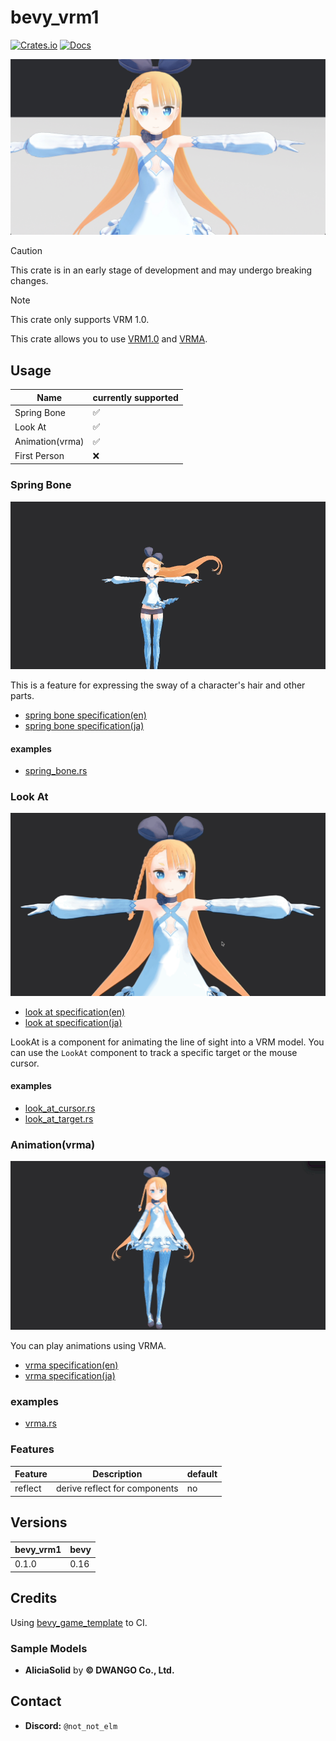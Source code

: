 # bevy_vrm1

[![Crates.io](https://img.shields.io/crates/v/bevy_vrm1.svg)](https://crates.io/crates/bevy_vrm1)
[![Docs](https://docs.rs/bevy_vrm1/badge.svg)](https://docs.rs/bevy_vrm1/latest/bevy_vrm1/)

![simple](./docs/simple.jpg)

> [!CAUTION]
> This crate is in an early stage of development and may undergo breaking changes.

> [!NOTE]
> This crate only supports VRM 1.0.

This crate allows you to use [VRM1.0](https://vrm.dev/en/vrm/vrm_about/) and [VRMA](https://vrm.dev/en/vrma/).

## Usage

| Name            | currently supported |
|-----------------|---------------------|
| Spring Bone     | ✅                   |
| Look At         | ✅                   |
| Animation(vrma) | ✅                   |
| First Person    | ❌                   |

### Spring Bone

![SpringBone](./docs/spring_bone.gif)

This is a feature for expressing the sway of a character's hair and other parts.

- [spring bone specification(en)](https://github.com/vrm-c/vrm-specification/blob/master/specification/VRMC_springBone-1.0/README.md)
- [spring bone specification(ja)](https://github.com/vrm-c/vrm-specification/blob/master/specification/VRMC_springBone-1.0/README.ja.md)

#### examples

- [spring_bone.rs](./examples/spring_bone.rs)

### Look At

![LookAt](./docs/look_at.gif)

- [look at specification(en)](https://github.com/vrm-c/vrm-specification/blob/master/specification/VRMC_vrm-1.0/lookAt.md)
- [look at specification(ja)](https://github.com/vrm-c/vrm-specification/blob/master/specification/VRMC_vrm-1.0/lookAt.ja.md)

LookAt is a component for animating the line of sight into a VRM model.
You can use the `LookAt` component to track a specific target or the mouse cursor.

#### examples

- [look_at_cursor.rs](./examples/look_at_cursor.rs)
- [look_at_target.rs](./examples/look_at_target.rs)

### Animation(vrma)

![VRMA](./docs/vrma.gif)

You can play animations using VRMA.

- [vrma specification(en)](https://github.com/vrm-c/vrm-specification/blob/master/specification/VRMC_vrm_animation-1.0/README.md)
- [vrma specification(ja)](https://github.com/vrm-c/vrm-specification/blob/master/specification/VRMC_vrm_animation-1.0/README.ja.md)

### examples

- [vrma.rs](./examples/vrma.rs)

### Features

| Feature | Description                   | default |
|---------|-------------------------------|---------|
| reflect | derive reflect for components | no      |

## Versions

| bevy_vrm1 | bevy |
|-----------|------|
| 0.1.0     | 0.16 |

## Credits

Using [bevy_game_template](https://github.com/NiklasEi/bevy_game_template) to CI.

### Sample Models

- **AliciaSolid** by **© DWANGO Co., Ltd.**

## Contact

- **Discord:** `@not_not_elm`